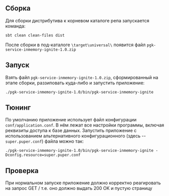 Сборка
------
Для сборки дистрибутива к корневом каталоге репа запускается команда:
```batch
sbt clean clean-files dist
```
После сборки в под-каталоге `\target\universal\` появится файл `pgk-service-inmemory-ignite-1.0.zip` 

Запуск
------
Взять файл `pgk-service-inmemory-ignite-1.0.zip`, сформированный на этапе сборки, раззиповать куда-либо и запустить приложение:
```batch
./pgk-service-inmemory-ignite-1.0/bin/pgk-service-inmemory-ignite
```

Тюнинг
------
По умолчанию приложение использует файл конфигурации `conf/application.conf`. В нём лежат все настройки программы, включая реквизиты доступа к базе данных.
Запустить приложение с использованием альтернативного конфигурационного (здесь -- `super.puper.conf`) файла можно так:
```batch
./pgk-service-inmemory-ignite-1.0/bin/pgk-service-inmemory-ignite -Dconfig.resource=super.puper.conf
```

Проверка
--------
При нормальном запуске приложение должно корректно реагировать на запрос GET /
т.е. оно должно выдать 200 OK и пустую страницу

